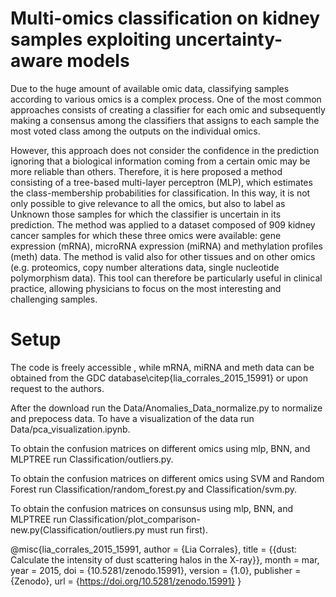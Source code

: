 # Multi-omics classification on kidney samples exploiting uncertainty-aware models
Due to the huge amount of available omic data, classifying samples according to various omics is a complex process. One of the most common approaches consists of creating a classifier for each omic and subsequently making a consensus among the classifiers that assigns to each sample the most voted class among the outputs on the individual omics. 
 
However, this approach does not consider the confidence in the prediction ignoring that a biological information coming from a certain omic may be more reliable than others.
Therefore, it is here proposed a method consisting of a tree-based multi-layer perceptron (MLP), which estimates the class-membership probabilities for classification. In this way, it is not only possible to give relevance to all the omics, but also to label as Unknown those samples for which the classifier is uncertain in its prediction.
The method was applied to a dataset composed of 909 kidney cancer samples for which these three omics were available: gene expression (mRNA), microRNA expression (miRNA) and methylation profiles (meth) data. The method is valid also for other tissues and on other omics (e.g. proteomics, copy number alterations data, single nucleotide polymorphism data).
This tool can therefore be particularly useful in clinical practice, allowing physicians to focus on the most interesting and challenging samples.



# Setup

The code is freely accessible , while mRNA, miRNA and meth data can be obtained from the GDC database\citep{lia_corrales_2015_15991} or upon request to the authors.

After the download run the Data/Anomalies_Data_normalize.py to normalize and prepocess data.
To have a visualization of the data run Data/pca_visualization.ipynb.

To obtain the confusion matrices on different omics using mlp, BNN, and MLPTREE run Classification/outliers.py.

To obtain the confusion matrices on different omics using SVM and Random Forest  run Classification/random_forest.py and Classification/svm.py.

To obtain the confusion matrices on consunsus using mlp, BNN, and MLPTREE run Classification/plot_comparison-new.py(Classification/outliers.py must run first).

@misc{lia_corrales_2015_15991,
    author       = {Lia Corrales},
    title        = {{dust: Calculate the intensity of dust scattering halos in the X-ray}},
    month        = mar,
    year         = 2015,
    doi          = {10.5281/zenodo.15991},
    version      = {1.0},
    publisher    = {Zenodo},
    url          = {https://doi.org/10.5281/zenodo.15991}
    }

